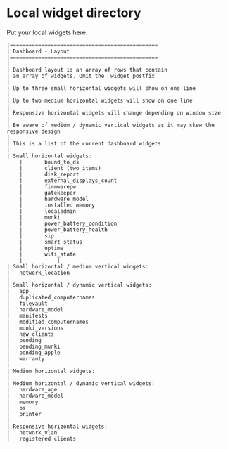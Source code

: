 # Local widget directory

Put your local widgets here.

	|===============================================
	| Dashboard - Layout
	|===============================================
	|
	| Dashboard layout is an array of rows that contain
	| an array of widgets. Omit the _widget postfix
	|
	| Up to three small horizontal widgets will show on one line
	|
	| Up to two medium horizontal widgets will show on one line
	|
	| Responsive horizontal widgets will change depending on window size
	|
	| Be aware of medium / dynamic vertical widgets as it may skew the responsive design
	|
	| This is a list of the current dashboard widgets
	|
	| Small horizontal widgets:
        |       bound_to_ds
        |       client (two items)
        |       disk_report
        |       external_displays_count
        |       firmwarepw
        |       gatekeeper
        |       hardware_model
        |       installed memory
        |       localadmin
        |       munki
        |       power_battery_condition
        |       power_battery_health
        |       sip
        |       smart_status
        |       uptime
        |       wifi_state
        |       	|
	| Small horizontal / medium vertical widgets:
	|	network_location
	|
	| Small horizontal / dynamic vertical widgets:
	|	app
	|	duplicated_computernames
	|	filevault
	|	hardware_model
	|	manifests
	|	modified_computernames
	|	munki_versions
	|	new_clients
	|	pending
	|	pending_munki
	|	pending_apple
	|	warranty
	|
	| Medium horizontal widgets:
	|
	| Medium horizontal / dynamic vertical widgets:
	|	hardware_age
	|	hardware_model
	|	memory
	|	os
	|	printer
	|
	| Responsive horizontal widgets:
	|	network_vlan
	|	registered clients
